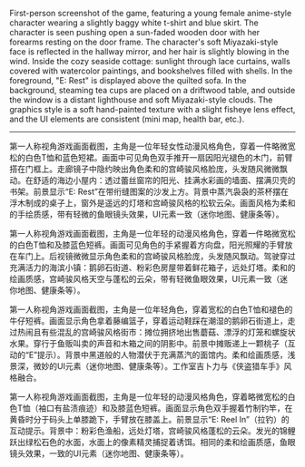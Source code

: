 First-person screenshot of the game, featuring a young female anime-style character wearing a slightly baggy white t-shirt and blue skirt. The character is seen pushing open a sun-faded wooden door with her forearms resting on the door frame. The character's soft Miyazaki-style face is reflected in the hallway mirror, and her hair is slightly blowing in the wind. Inside the cozy seaside cottage: sunlight through lace curtains, walls covered with watercolor paintings, and bookshelves filled with shells. In the foreground, "E: Rest" is displayed above the quilted sofa. In the background, steaming tea cups are placed on a driftwood table, and outside the window is a distant lighthouse and soft Miyazaki-style clouds. The graphics style is a soft hand-painted texture with a slight fisheye lens effect, and the UI elements are consistent (mini map, health bar, etc.).

****
第一人称视角游戏画面截图，主角是一位年轻女性动漫风格角色，穿着一件略微宽松的白色T恤和蓝色短裙。画面中可见角色双手推开一扇因阳光褪色的木门，前臂搭在门框上。走廊镜子中隐约映出角色柔和的宫崎骏风格脸庞，头发随风微微飘动。在舒适的海边小屋内：透过蕾丝窗帘的阳光、挂满水彩画的墙面、摆满贝壳的书架。前景显示“E: Rest”在带绗缝图案的沙发上方。背景中蒸汽袅袅的茶杯摆在浮木制成的桌子上，窗外是遥远的灯塔和宫崎骏风格的松软云朵。画面风格为柔和的手绘质感，带有轻微的鱼眼镜头效果，UI元素一致（迷你地图、健康条等）。


第一人称视角游戏画面截图，主角是一位年轻的动漫风格角色，穿着一件略微宽松的白色T恤和及膝蓝色短裤。画面可见角色的手紧握着方向盘，阳光照耀的手臂放在车门上。后视镜微微显示角色柔和的宫崎骏风格脸庞，头发随风飘动。驾驶穿过充满活力的海滨小镇：鹅卵石街道、粉彩色房屋带着鲜花箱子，远处灯塔。柔和的绘画质感，宫崎骏风格天空与蓬松的云朵，带有轻微鱼眼效果，UI元素一致（迷你地图、健康条等）。

第一人称视角游戏画面截图，主角是一位年轻角色，穿着宽松的白色T恤和褪色的牛仔短裤。画面显示角色拿着藤编篮子，穿着运动鞋踩在潮湿的鹅卵石街道上，走过热闹且有些混乱的宫崎骏风格街市：摊位拥挤地出售蘑菇、漂浮的灯笼和螺旋状水果。穿行于鱼贩叫卖的声音和木箱之间的阴影中。前景中摊贩递上一颗桃子（互动的“E”提示）。背景中黑道般的人物潜伏于充满蒸汽的面馆内。柔和绘画质感，浅景深，微妙的UI元素（迷你地图、健康条等）。工作室吉卜力与《侠盗猎车手》风格融合。

第一人称视角游戏画面截图，主角是一位年轻的动漫风格角色，穿着略微宽松的白色T恤（袖口有盐渍痕迹）和及膝蓝色短裤。画面显示角色双手握着竹制钓竿，在黄昏时分于码头上单膝跪下，手臂放在膝盖上。前景显示“E: Reel In”（拉钓）的互动提示。背景中：粉彩色渔船，远处灯塔，宫崎骏风格蓬松的云朵。发光的锦鲤跃出绿松石色的水面，水面上的像素精灵捕捉着诱饵。相同的柔和绘画质感，鱼眼镜头效果，一致的UI元素（迷你地图、健康条等）。
